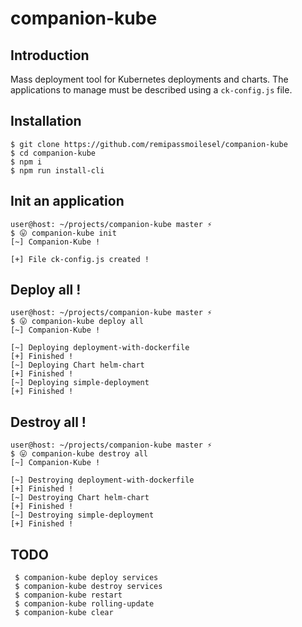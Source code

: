 # companion-kube

## Introduction

Mass deployment tool for Kubernetes deployments and charts. 
The applications to manage must be described using a `ck-config.js` file.

## Installation

    $ git clone https://github.com/remipassmoilesel/companion-kube
    $ cd companion-kube
    $ npm i
    $ npm run install-cli

## Init an application

    user@host: ~/projects/companion-kube master ⚡
    $ 😛 companion-kube init      
    [~] Companion-Kube !
    
    [+] File ck-config.js created !
 
## Deploy all !

    user@host: ~/projects/companion-kube master ⚡                                     
    $ 😛 companion-kube deploy all
    [~] Companion-Kube !                                
    
    [~] Deploying deployment-with-dockerfile            
    [+] Finished !                                      
    [~] Deploying Chart helm-chart                      
    [+] Finished !                                      
    [~] Deploying simple-deployment                     
    [+] Finished ! 

## Destroy all !

    user@host: ~/projects/companion-kube master ⚡                                     
    $ 😛 companion-kube destroy all  
    [~] Companion-Kube !                                
    
    [~] Destroying deployment-with-dockerfile           
    [+] Finished !                                      
    [~] Destroying Chart helm-chart                     
    [+] Finished !                                      
    [~] Destroying simple-deployment                    
    [+] Finished !                                      
                                                        
## TODO

     $ companion-kube deploy services
     $ companion-kube destroy services
     $ companion-kube restart
     $ companion-kube rolling-update
     $ companion-kube clear